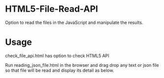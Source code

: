 HTML5-File-Read-API
===================

Option to read the files in the JavaScript and manipulate the results.

Usage
======
check_file_api.html has option to check HTML5 API

Run reading_json_file.html in the browser and drag drop any text or json file so that file will be read and display its detail as below.
